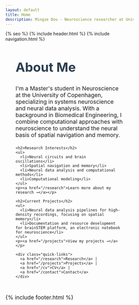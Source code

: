 ```yaml
---
layout: default
title: Home
description: Mingze Dou - Neuroscience researcher at University of Copenhagen, specializing in neural data analysis and spatial navigation
---
```


<html lang="en">
<head>
  <meta charset="UTF-8">
  <meta name="robots" content="index, follow">
  <meta name="description" content="Mingze Dou - Neuroscience researcher at University of Copenhagen, specializing in neural data analysis and spatial navigation">
  <meta name="viewport" content="width=device-width, initial-scale=1.0">
  <meta name="keywords" content="neuroscience, neural data analysis, spatial navigation, University of Copenhagen">
  <meta name="author" content="Mingze Dou">
  <meta name="twitter:card" content="summary">
  <meta name="twitter:creator" content="@mingze_dou">
  <link rel="stylesheet" href="{{ '/assets/css/main.css' | relative_url }}">
  <link rel="preconnect" href="https://fonts.gstatic.com">
  <link rel="preload" href="{{ '/assets/css/main.css' | relative_url }}" as="style">
  <meta property="og:title" content="Mingze Dou - Neuroscience Researcher">
  <meta property="og:description" content="Research in neural data analysis and spatial navigation">
  <meta property="og:url" content="{{ site.url }}">
  <meta property="og:type" content="website">
  {% seo %}
  <style>
    /* Reset and base styles */
    * {
      margin: 0;
      padding: 0;
      box-sizing: border-box;
    }

    body {
      font-family: -apple-system, BlinkMacSystemFont, 'Segoe UI', Roboto, Oxygen, Ubuntu, Cantarell, sans-serif;
      line-height: 1.6;
      color: #333;
    }

    .skip-link {
      position: absolute;
      left: -9999px;
      z-index: 999;
      padding: 1em;
      background-color: white;
      color: black;
      text-decoration: none;
    }

    .skip-link:focus {
      left: 50%;
      transform: translateX(-50%);
    }

    /* Navigation */
    .top-nav {
      display: flex;
      justify-content: space-between;
      align-items: center;
      padding: 1.5rem 2rem;
      background-color: #ffffff;
      box-shadow: 0 2px 4px rgba(0,0,0,0.1);
      position: sticky;
      top: 0;
      z-index: 1000;
    }

    .nav-brand {
      font-size: 1.5rem;
      font-weight: 600;
    }

    .brand-name {
      text-decoration: none;
      color: #2c3e50;
    }

    .nav-menu {
      list-style: none;
      display: flex;
      gap: 2rem;
    }

    .nav-link {
      text-decoration: none;
      color: #2c3e50;
      font-weight: 500;
      padding: 0.5rem 0;
      border-bottom: 2px solid transparent;
      transition: border-color 0.3s ease;
    }

    .nav-link:hover,
    .nav-link.active {
      border-bottom-color: #3498db;
    }

    /* Main content */
    .container {
      max-width: 800px;
      margin: 3rem auto;
      padding: 0 2rem;
    }

    h1, h2 {
      color: #2c3e50;
      margin-bottom: 1rem;
    }

    h1 {
      font-size: 2.5rem;
      margin-bottom: 2rem;
    }

    h2 {
      font-size: 1.8rem;
      margin-top: 2.5rem;
    }

    p {
      margin-bottom: 1.5rem;
      font-size: 1.1rem;
    }

    ul {
      margin-bottom: 1.5rem;
      padding-left: 1.5rem;
    }

    li {
      margin-bottom: 0.75rem;
      font-size: 1.1rem;
    }

    /* Links */
    a {
      color: #3498db;
      text-decoration: none;
      transition: color 0.3s ease;
    }

    a:hover {
      color: #2980b9;
    }

    .quick-links {
      margin-top: 3rem;
      padding: 1.5rem;
      background-color: #f8f9fa;
      border-radius: 8px;
      text-align: center;
    }

    .quick-links a {
      margin: 0 1rem;
      font-weight: 500;
    }

    /* Responsive design */
    @media (max-width: 768px) {
      .nav-menu {
        gap: 1rem;
      }

      .container {
        padding: 0 1.5rem;
      }

      h1 {
        font-size: 2rem;
      }

      h2 {
        font-size: 1.5rem;
      }
    }

    @media (max-width: 576px) {
      .top-nav {
        flex-direction: column;
        padding: 1rem;
      }

      .nav-brand {
        margin-bottom: 1rem;
      }

      .nav-menu {
        flex-wrap: wrap;
        justify-content: center;
        text-align: center;
      }
    }
  </style>
</head>
<body>
  <a href="#main-content" class="skip-link">Skip to main content</a>
  {% include header.html %}
  {% include navigation.html %}

  <main id="main-content" class="container">
    <h1>About Me</h1>
    <p>I'm a Master's student in Neuroscience at the University of Copenhagen, specializing in systems neuroscience and neural data analysis. With a background in Biomedical Engineering, I combine computational approaches with neuroscience to understand the neural basis of spatial navigation and memory.</p>

    <h2>Research Interests</h2>
    <ul>
      <li>Neural circuits and brain oscillations</li>
      <li>Spatial navigation and memory</li>
      <li>Neural data analysis and computational methods</li>
      <li>Computational modeling</li>
    </ul>
    <p><a href="/research">Learn more about my research →</a></p>

    <h2>Current Projects</h2>
    <ul>
      <li>Neural data analysis pipelines for high-density recordings, focusing on spatial memory</li>
      <li>Documentation and resource development for brainSTEM platform, an electronic notebook for neuroscience</li>
    </ul>
    <p><a href="/projects">View my projects →</a></p>

    <div class="quick-links">
      <a href="/research">Research</a> |
      <a href="/projects">Projects</a> |
      <a href="/cv">CV</a> |
      <a href="/contact">Contact</a>
    </div>
  </main>

  {% include footer.html %}
</body>
</html>